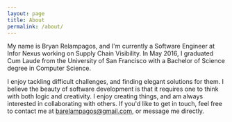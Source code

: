 ```yaml
---
layout: page
title: About
permalink: /about/
---
```


My name is Bryan Relampagos, and I'm currently a Software Engineer at Infor Nexus working on Supply Chain Visibility. In May 2016, I
graduated Cum Laude from the University of San Francisco with a
Bachelor of Science degree in Computer Science.

I enjoy tackling difficult challenges, and finding elegant
solutions for them. I believe the beauty of software development
is that it requires one to think with both logic and creativity. I
enjoy creating things, and am always interested in collaborating
with others. If you'd like to get in touch, feel free to contact
me at barelampagos@gmail.com, or message me directly.

